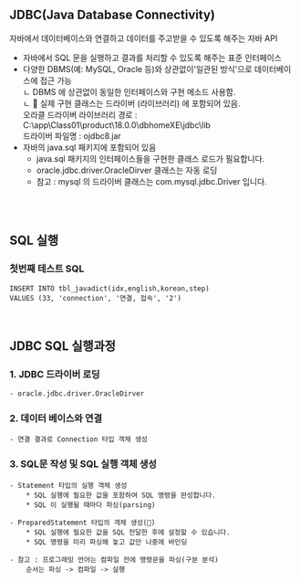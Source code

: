 ## JDBC(Java Database Connectivity)
자바에서 데이터베이스와 연결하고 데이터를 주고받을 수 있도록 해주는 자바 API

* 자바에서 SQL 문을 실행하고 결과를 처리할 수 있도록 해주는 표준 인터페이스
* 다양한 DBMS(예: MySQL, Oracle 등)와 상관없이'일관된 방식'으로 데이터베이스에 접근 가능<br/>
     ㄴ DBMS 에 상관없이 동일한 인터페이스와 구현 메소드 사용함.<br/>
     ㄴ 🌟 실제 구현 클래스는 드라이버 (라이브러리) 에 포함되어 있음.<br/>
     오라클 드라이버 라이브러리 경로 : C:\app\Class01\product\18.0.0\dbhomeXE\jdbc\lib<br/>
            드라이버 파일명 : ojdbc8.jar
* 자바의 java.sql 패키지에 포함되어 있음
    * java.sql 패키지의 인터페이스들을 구현한 클래스 로드가 필요합니다.
    * oracle.jdbc.driver.OracleDirver 클래스는 자동 로딩
    * 참고 : mysql 의 드라이버 클래스는 com.mysql.jdbc.Driver 입니다.
 <br/>
 <br/>

## SQL 실행
### 첫번째 테스트 SQL

```
INSERT INTO tbl_javadict(idx,english,korean,step)
VALUES (33, 'connection', '연결, 접속', '2')
```
 <br/>

## JDBC SQL 실행과정
### 1. JDBC 드라이버 로딩
    - oracle.jdbc.driver.OracleDirver

### 2. 데이터 베이스와 연결
    - 연결 결과로 Connection 타입 객체 생성

### 3. SQL문 작성 및 SQL 실행 객체 생성
    - Statement 타입의 실행 객체 생성
        * SQL 실행에 필요한 값을 포함하여 SQL 명령을 완성합니다.
        * SQL 이 실행될 때마다 파싱(parsing)

    - PreparedStatement 타입의 객체 생성(🌟)
        * SQL 실행에 필요한 값을 SQL 전달한 후에 설정할 수 있습니다.
        * SQL 명령을 미리 파싱해 놓고 값만 나중에 바인딩

    - 참고 : 프로그래밍 언어는 컴파일 전에 명령문을 파싱(구분 분석)
        순서는 파싱 -> 컴파일 -> 실행

